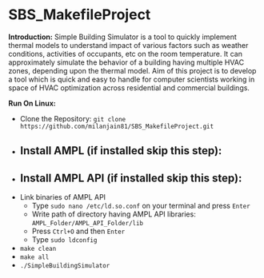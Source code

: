 # SBS_MakefileProject 

**Introduction:** Simple Building Simulator is a tool to quickly implement thermal models to understand impact of various factors such as weather conditions, activities of occupants, etc on  the room temperature. It can approximately simulate the behavior of a building having multiple HVAC zones, depending upon the thermal model. Aim of this project is to develop a tool which is quick and easy to handle for computer scientists working in space of HVAC optimization across residential and commercial buildings. 

**Run On Linux:**
- Clone the Repository: `git clone https://github.com/milanjain81/SBS_MakefileProject.git`
- Install AMPL (if installed skip this step):
  - 
- Install AMPL API (if installed skip this step):
  - 
- Link binaries of AMPL API
  - Type `sudo nano /etc/ld.so.conf` on your terminal and press `Enter`
  - Write path of directory having AMPL API libraries: `AMPL_Folder/AMPL_API_Folder/lib`
  - Press `Ctrl+O` and then `Enter`
  - Type `sudo ldconfig`
- `make clean`
- `make all`
- `./SimpleBuildingSimulator`
